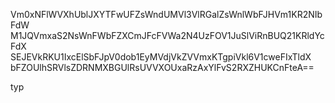 Vm0xNFlWVXhUblJXYTFwUFZsWndUMVl3VlRGalZsWnlWbFJHVm1KR2NIbFdW
M1JQVmxaS2NsWnFWbFZXCmJFcFVWa2N4UzFOV1JuSlViRnBUQ21KRldYcFdX
SEJEVkRKU1IxcElSbFJpV0dob1EyMVdjVkZVVmxKTgpiVkl6V1cweFIxTldX
bFZOUlhSRVlsZDRNMXBGUlRsUVVXOUxaRzAxYlFvS2RXZHUKCnFteA==

typ